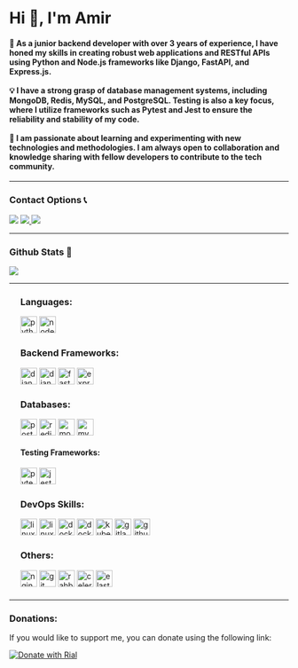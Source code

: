 <h1>Hi 👋, I'm Amir</h1>

<h4>
🚀 As a junior backend developer with over 3 years of experience, I have honed my skills in creating robust web applications and RESTful APIs using Python and Node.js frameworks like Django, FastAPI, and Express.js.
<br><br>
💡 I have a strong grasp of database management systems, including MongoDB, Redis, MySQL, and PostgreSQL. Testing is also a key focus, where I utilize frameworks such as Pytest and Jest to ensure the reliability and stability of my code.
<br><br>
🌟 I am passionate about learning and experimenting with new technologies and methodologies. I am always open to collaboration and knowledge sharing with fellow developers to contribute to the tech community.
</h4>
<hr>

<h3 align="left">Contact Options 📞 </h3>
<a href="https://t.me/drdevz"><img src="https://img.shields.io/badge/Telegram-2CA5E0?style=for-the-badge&logo=telegram&logoColor=white"></a>
<a href="mailto:lightdevs666@gmail.com"><img src="https://img.shields.io/badge/Gmail-D14836?style=for-the-badge&logo=gmail&logoColor=white" /> </a>
<a href="https://www.linkedin.com/in/amir-bargahi/"><img src="https://img.shields.io/badge/LinkedIn-0077B5?style=for-the-badge&logo=linkedin&logoColor=white"></a>

<hr>

<h3>Github Stats 🚀</h3>

![](https://github-profile-summary-cards.vercel.app/api/cards/profile-details?username=amirbargahi&theme=blueberry)

<hr>

<div>
    <div style="margin: 20px;">
    <h3>Languages:</h3>
        <img style="height:30px;" alt="python" src="https://img.shields.io/badge/Python-030903.svg?logo=python">
        <img style="height:30px;" alt="nodejs" src="https://img.shields.io/badge/Node.js-030903.svg?style=flat&logo=node.js&logoColor=green">
    <h3>Backend Frameworks:</h3>
        <img style="height:30px;" alt="django" src="https://img.shields.io/badge/Django-030903.svg?style=flat&logo=django&logoColor=green">
        <img style="height:30px;" alt="django-rest" src="https://img.shields.io/badge/DjangoRestFrameWork-030903.svg?style=flat&logo=django&logoColor=white">
        <img style="height:30px;" alt="fastapi" src="https://img.shields.io/badge/FastAPI-030903.svg?style=flat&logo=fastapi&logoColor=green">
        <img style="height:30px;" alt="expressjs" src="https://img.shields.io/badge/Express.js-030903.svg?style=flat&logo=express&logoColor=white">
    <br><h3>Databases:</h3>
        <img style="height:30px;" alt="postgres" src="https://img.shields.io/badge/PostgreSQL-030903.svg?style=flat&logo=postgresql&logoColor=blue">
        <img style="height:30px;" alt="redis" src="https://img.shields.io/badge/Redis-030903.svg?style=flat&logo=redis&logoColor=red">
        <img style="height:30px;" alt="mongodb" src="https://img.shields.io/badge/mongodb-030903.svg?style=flat&logo=mongodb&logoColor=green">
        <img style="height:30px;" alt="mysql" src="https://img.shields.io/badge/MySQL-030903.svg?style=flat&logo=mysql&logoColor=orange">
       <h4>Testing Frameworks:</h4>
        <img style="height:30px;" alt="pytest" src="https://img.shields.io/badge/pytest-030903.svg?style=flat&logo=pytest&logoColor=aqua">
        <img style="height:30px;" alt="jest" src="https://img.shields.io/badge/jest-030903.svg?style=flat&logo=jest&logoColor=red">
    <h3>DevOps Skills:</h3>
        <img style="height:30px;" alt="linux" src="https://img.shields.io/badge/linux-030903.svg?style=flat&logo=Linux">
        <img style="height:30px;" alt="linux-bash" src="https://img.shields.io/badge/Bash%20Script-030903?style=for-the-badge&logo=GNU%20Bash&logoColor=white">
        <img style="height:30px;" alt="docker" src="https://img.shields.io/badge/Docker-030903.svg?style=flat&logo=docker&logoColor=blue">
        <img style="height:30px;" alt="docker-compose" src="https://img.shields.io/badge/DockerCompose-030903.svg?style=flat&logo=docker&logoColor=orange">
        <img style="height:30px;" alt="kubernetes" src="https://img.shields.io/badge/Kubernetes-030903.svg?style=flat&logo=kubernetes&logoColor=blue">
        <img style="height:30px;" alt="gitlab-ci" src="https://img.shields.io/badge/Gitlab%20CI-030903.svg?style=flat&logo=gitlab&logoColor=orange">
        <img style="height:30px;" alt="github-actions" src="https://img.shields.io/badge/Github%20Actions-030903.svg?style=flat&logo=github-actions&logoColor=green">
    <br>
    <h3>Others:</h3>
        <img style="height:30px;" alt="nginx" src="https://img.shields.io/badge/nginx-030903.svg?style=flat&logo=nginx&logoColor=green">
        <img style="height:30px;" alt="git" src="https://img.shields.io/badge/Git-030903.svg?style=flat&logo=git&logoColor=orange">
        <img style="height:30px;" alt="rabbitmq" src="https://img.shields.io/badge/rabbitmq-030903.svg?style=flat&logo=rabbitmq&logoColor=orange">
        <img style="height:30px;" alt="celery" src="https://img.shields.io/badge/celery-030903.svg?style=flat&logo=celery&logoColor=green">
        <img style="height:30px;" alt="elasticsearch" src="https://img.shields.io/badge/Elasticsearch-030903.svg?style=flat&logo=elasticsearch&logoColor=white">
    </div>
</div>

<hr>
<h3>Donations:</h3>

If you would like to support me, you can donate using the following link:

[![Donate with Rial](https://img.shields.io/badge/Donate-FFDD00?style=for-the-badge&logo=buy-me-a-coffee&logoColor=black)](https://www.coffeete.ir/amirbargahi)
